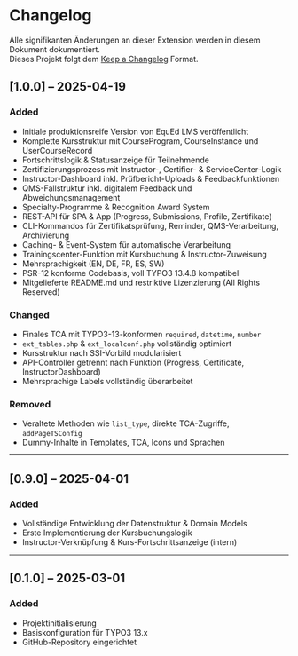 # Changelog

Alle signifikanten Änderungen an dieser Extension werden in diesem Dokument dokumentiert.  
Dieses Projekt folgt dem [Keep a Changelog](https://keepachangelog.com/de/) Format.

## [1.0.0] – 2025-04-19
### Added
- Initiale produktionsreife Version von EquEd LMS veröffentlicht
- Komplette Kursstruktur mit CourseProgram, CourseInstance und UserCourseRecord
- Fortschrittslogik & Statusanzeige für Teilnehmende
- Zertifizierungsprozess mit Instructor-, Certifier- & ServiceCenter-Logik
- Instructor-Dashboard inkl. Prüfbericht-Uploads & Feedbackfunktionen
- QMS-Fallstruktur inkl. digitalem Feedback und Abweichungsmanagement
- Specialty-Programme & Recognition Award System
- REST-API für SPA & App (Progress, Submissions, Profile, Zertifikate)
- CLI-Kommandos für Zertifikatsprüfung, Reminder, QMS-Verarbeitung, Archivierung
- Caching- & Event-System für automatische Verarbeitung
- Trainingscenter-Funktion mit Kursbuchung & Instructor-Zuweisung
- Mehrsprachigkeit (EN, DE, FR, ES, SW)
- PSR-12 konforme Codebasis, voll TYPO3 13.4.8 kompatibel
- Mitgelieferte README.md und restriktive Lizenzierung (All Rights Reserved)

### Changed
- Finales TCA mit TYPO3-13-konformen `required`, `datetime`, `number`
- `ext_tables.php` & `ext_localconf.php` vollständig optimiert
- Kursstruktur nach SSI-Vorbild modularisiert
- API-Controller getrennt nach Funktion (Progress, Certificate, InstructorDashboard)
- Mehrsprachige Labels vollständig überarbeitet

### Removed
- Veraltete Methoden wie `list_type`, direkte TCA-Zugriffe, `addPageTSConfig`
- Dummy-Inhalte in Templates, TCA, Icons und Sprachen

---

## [0.9.0] – 2025-04-01
### Added
- Vollständige Entwicklung der Datenstruktur & Domain Models
- Erste Implementierung der Kursbuchungslogik
- Instructor-Verknüpfung & Kurs-Fortschrittsanzeige (intern)

---

## [0.1.0] – 2025-03-01
### Added
- Projektinitialisierung
- Basiskonfiguration für TYPO3 13.x
- GitHub-Repository eingerichtet


